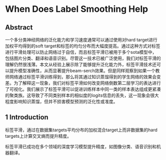 # When Does Label Smoothing Help

## Abstract

一个多分类神经网络的泛化能力和学习速度通常可以通过使用对hard target进行加权平均得到的soft target和标签的均匀分布而大幅度提高。通过这种方式对标签进行平滑处理可以防止网络过于自信，而且标签平滑已被用于多个sota模型中，包括图片分类、翻译和语音识别。尽管这一技术已被广泛使用，我们对标签平滑的理解仍然很浅薄。本文从经验上展示除了能够提升泛化能力外，标签平滑技术还可以提升模型准确性，从而显著提升beam-serch效果。但是同样观察到如果一个教师网络通过标签平滑训练得到，那么将其通过知识蒸馏得到的学生网络的效果会变差。为了解释这一现象，我们对标签平滑如何改变网络倒数第二层学习的表达进行了可视化。我们展示了标签平滑可以促进训练样本中同一类的样本表达组成更紧凑的聚类族。这导致了不同类别样本的相似度的logits信息的丢失，这一现象会很大程度影响知识蒸馏，但并不损害模型预测的泛化性或准度。



## 1 Introduction

标签平滑，通过在数据集targets平均分布的加权混合target上而非数据集的hard targets上计算交叉熵而提升精度。

标签平滑已成功在多个领域的深度学习模型提升精度，如图像分类、语音识别和机器翻译。

